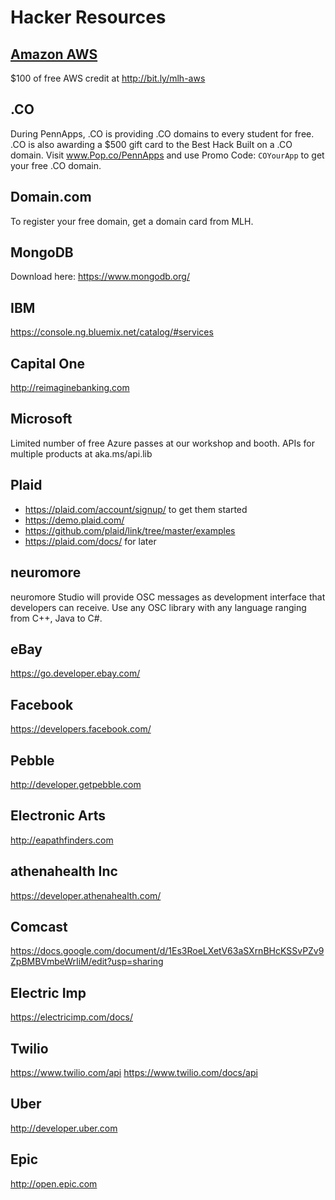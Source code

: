 # Hacker Resources

## [Amazon AWS](http://aws.amazon.com)
$100 of free AWS credit at http://bit.ly/mlh-aws

## .CO
During PennApps, .CO is providing .CO domains to every student for free. .CO is also awarding a $500 gift card to the Best Hack Built on a .CO domain. Visit www.Pop.co/PennApps and use Promo Code: `COYourApp` to get your free .CO domain.

## Domain.com
To register your free domain, get a domain card from MLH.

## MongoDB
Download here: https://www.mongodb.org/

## IBM
https://console.ng.bluemix.net/catalog/#services

## Capital One
http://reimaginebanking.com

## Microsoft
Limited number of free Azure passes at our workshop and booth. APIs for multiple products at aka.ms/api.lib

## Plaid
 - https://plaid.com/account/signup/ to get them started
 - https://demo.plaid.com/
 - https://github.com/plaid/link/tree/master/examples
 - https://plaid.com/docs/ for later

## neuromore
neuromore Studio will provide OSC messages as development interface that developers can receive. Use any OSC library with any language ranging from C++, Java to C#.

## eBay
https://go.developer.ebay.com/

## Facebook
https://developers.facebook.com/

## Pebble
http://developer.getpebble.com

## Electronic Arts
http://eapathfinders.com

## athenahealth Inc
https://developer.athenahealth.com/

## Comcast
https://docs.google.com/document/d/1Es3RoeLXetV63aSXrnBHcKSSvPZv9ZpBMBVmbeWrIiM/edit?usp=sharing

## Electric Imp
https://electricimp.com/docs/

## Twilio
https://www.twilio.com/api
https://www.twilio.com/docs/api

## Uber
http://developer.uber.com

## Epic
http://open.epic.com
